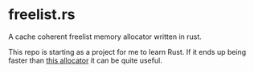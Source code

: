 # freelist.rs

A cache coherent freelist memory allocator written in rust.

This repo is starting as a project for me to learn Rust.  If it ends up being faster than [this allocator](https://docs.rs/allocators/0.1.9/allocators/freelist/struct.FreeList.html) it can be quite useful.
